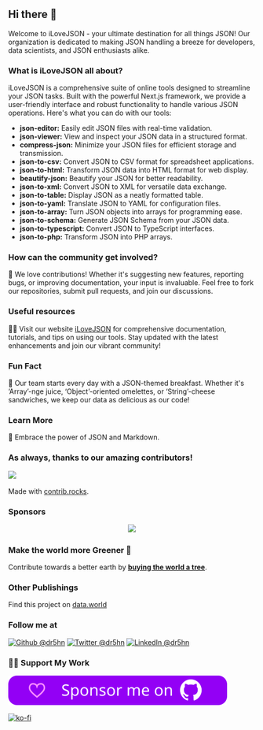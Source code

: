 ## Hi there 👋

Welcome to iLoveJSON - your ultimate destination for all things JSON! Our organization is dedicated to making JSON handling a breeze for developers, data scientists, and JSON enthusiasts alike. 

### What is iLoveJSON all about?
iLoveJSON is a comprehensive suite of online tools designed to streamline your JSON tasks. Built with the powerful Next.js framework, we provide a user-friendly interface and robust functionality to handle various JSON operations. Here's what you can do with our tools:

- **json-editor:** Easily edit JSON files with real-time validation.
- **json-viewer:** View and inspect your JSON data in a structured format.
- **compress-json:** Minimize your JSON files for efficient storage and transmission.
- **json-to-csv:** Convert JSON to CSV format for spreadsheet applications.
- **json-to-html:** Transform JSON data into HTML format for web display.
- **beautify-json:** Beautify your JSON for better readability.
- **json-to-xml:** Convert JSON to XML for versatile data exchange.
- **json-to-table:** Display JSON as a neatly formatted table.
- **json-to-yaml:** Translate JSON to YAML for configuration files.
- **json-to-array:** Turn JSON objects into arrays for programming ease.
- **json-to-schema:** Generate JSON Schema from your JSON data.
- **json-to-typescript:** Convert JSON to TypeScript interfaces.
- **json-to-php:** Transform JSON into PHP arrays.

### How can the community get involved?
🌈 We love contributions! Whether it's suggesting new features, reporting bugs, or improving documentation, your input is invaluable. Feel free to fork our repositories, submit pull requests, and join our discussions.

### Useful resources
👩‍💻 Visit our website [iLoveJSON](https://www.ilovejson.com/) for comprehensive documentation, tutorials, and tips on using our tools. Stay updated with the latest enhancements and join our vibrant community!

### Fun Fact
🍿 Our team starts every day with a JSON-themed breakfast. Whether it's ‘Array’-nge juice, ‘Object’-oriented omelettes, or ‘String’-cheese sandwiches, we keep our data as delicious as our code!

### Learn More
🧙 Embrace the power of JSON and Markdown.

### As always, thanks to our amazing contributors!
<a href="https://github.com/dr5hn/countries-states-cities-database/graphs/contributors">
  <img src="https://contrib.rocks/image?repo=dr5hn/countries-states-cities-database&anon=1" />
</a>

Made with [contrib.rocks](https://contrib.rocks).

### Sponsors
<p align="center">
  <a href="https://cdn.jsdelivr.net/gh/dr5hn/static/sponsors.svg">
    <img src='https://cdn.jsdelivr.net/gh/dr5hn/static/sponsors.svg'/>
  </a>
</p>

### Make the world more Greener 🌴
Contribute towards a better earth by [**buying the world a tree**](https://ecologi.com/darshangada?r=60f2a36e67efcb18f734ffb8).

### Other Publishings
Find this project on [data.world](https://data.world/dr5hn/country-state-city)

### Follow me at
<a href="https://github.com/dr5hn/"><img alt="Github @dr5hn" src="https://img.shields.io/static/v1?logo=github&message=Github&color=black&style=flat-square&label=" /></a> 
<a href="https://twitter.com/dr5hn/"><img alt="Twitter @dr5hn" src="https://img.shields.io/static/v1?logo=twitter&message=Twitter&color=black&style=flat-square&label=" /></a> 
<a href="https://www.linkedin.com/in/dr5hn/"><img alt="LinkedIn @dr5hn" src="https://img.shields.io/static/v1?logo=linkedin&message=LinkedIn&color=black&style=flat-square&label=&link=https://twitter.com/dr5hn" /></a>

### 🙋‍♂️ Support My Work
[![Github Sponsorship](https://raw.githubusercontent.com/dr5hn/dr5hn/main/.github/resources/github_sponsor_btn.svg)](https://github.com/sponsors/dr5hn)

[![ko-fi](https://www.ko-fi.com/img/githubbutton_sm.svg)](https://ko-fi.com/dr5hn)

